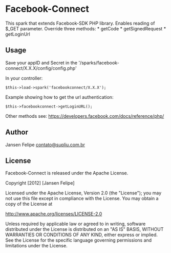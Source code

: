 Facebook-Connect
==============

This spark that extends Facebook-SDK PHP library.
Enables reading of $_GET parameter.
Override three methods:
    * getCode 
    * getSignedRequest
    * getLoginUrl

Usage
------------

Save your appID and Secret in the '/sparks/facebook-connect/X.X.X/config/config.php'

In your controller:

    $this->load->spark('facebookconnect/X.X.X');


Example showing how to get the url authentication:     
    
    $this->facebookconnect->getLoginURL();

Other methods see: https://developers.facebook.com/docs/reference/php/

Author
------

Jansen Felipe <contato@supliu.com.br>

License
-------

Facebook-Connect is released under the Apache License. 

Copyright [2012] [Jansen Felipe]

Licensed under the Apache License, Version 2.0 (the "License");
you may not use this file except in compliance with the License.
You may obtain a copy of the License at

   http://www.apache.org/licenses/LICENSE-2.0

Unless required by applicable law or agreed to in writing, software
distributed under the License is distributed on an "AS IS" BASIS,
WITHOUT WARRANTIES OR CONDITIONS OF ANY KIND, either express or implied.
See the License for the specific language governing permissions and
limitations under the License.